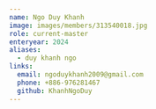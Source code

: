 ```yaml
---
name: Ngo Duy Khanh 
image: images/members/313540018.jpg 
role: current-master
enteryear: 2024
aliases:
  - duy khanh ngo
links:
  email: ngoduykhanh2009@gmail.com
  phone: +886-976281467
  github: KhanhNgoDuy
---
```


